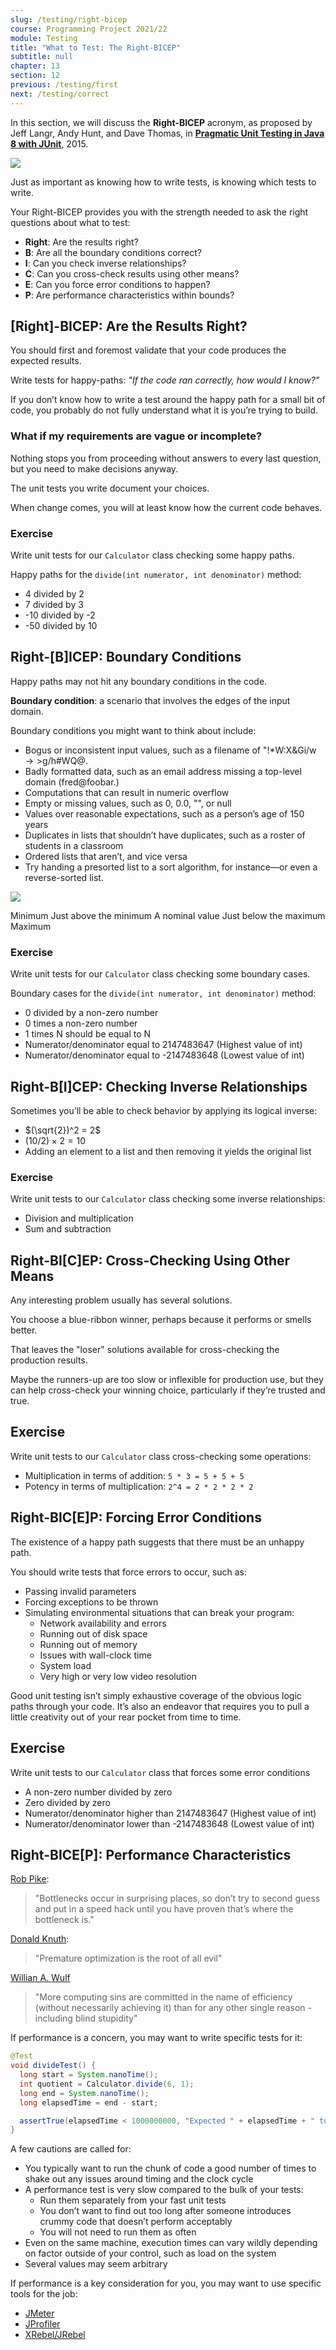 ```yaml
---
slug: /testing/right-bicep
course: Programming Project 2021/22
module: Testing
title: "What to Test: The Right-BICEP"
subtitle: null
chapter: 13
section: 12
previous: /testing/first
next: /testing/correct
---
```


In this section, we will discuss the **Right-BICEP** acronym, as proposed by Jeff Langr, Andy Hunt, and Dave Thomas, in **[Pragmatic Unit Testing in Java 8 with JUnit](https://ubz-primo.hosted.exlibrisgroup.com/permalink/f/pok0fm/39UBZ_ALMA_DS51260958870001241)**, 2015. 

![](https://images-na.ssl-images-amazon.com/images/I/81EocPQDPiL.jpg)


Just as important as knowing how to write tests, is knowing which tests to write.

Your Right-BICEP provides you with the strength needed to ask the right questions about what to test:
- **Right**: Are the results right?
- **B**: Are all the boundary conditions correct?
- **I**: Can you check inverse relationships?
- **C**: Can you cross-check results using other means?
- **E**: Can you force error conditions to happen?
- **P**: Are performance characteristics within bounds?

## [Right]-BICEP: Are the Results Right?

You should first and foremost validate that your code produces the expected results.

Write tests for happy-paths: *"If the code ran correctly, how would I know?"*

If you don’t know how to write a test around the happy path for a small bit of code, you probably do not fully understand what it is you’re trying to build.

### What if my requirements are vague or incomplete?

Nothing stops you from proceeding without answers to every last question, but you need to make decisions anyway.

The unit tests you write document your choices.
  
When change comes, you will at least know how the current code behaves.

### Exercise

Write unit tests for our `Calculator` class checking some happy paths.

Happy paths for the `divide(int numerator, int denominator)` method:
  - 4 divided by 2
  - 7 divided by 3 
  - -10 divided by -2
  - -50 divided by 10

## Right-[B]ICEP: Boundary Conditions

Happy paths may not hit any boundary conditions in the code.

**Boundary condition**: a scenario that involves the edges of the input domain.

Boundary conditions you might want to think about include:
  - Bogus or inconsistent input values, such as a filename of "!*W:X\&Gi/w$→>$g/h#WQ@.
  - Badly formatted data, such as an email address missing a top-level domain (fred@foobar.)
  - Computations that can result in numeric overflow
  - Empty or missing values, such as 0, 0.0, "", or null
  - Values over reasonable expectations, such as a person’s age of 150 years
  - Duplicates in lists that shouldn’t have duplicates, such as a roster of students in a classroom
  - Ordered lists that aren’t, and vice versa
  - Try handing a presorted list to a sort algorithm, for instance—or even a reverse-sorted list.

![](../../figures/boundary-1.png)

Minimum
Just above the minimum
A nominal value
Just below the maximum
Maximum

### Exercise

Write unit tests for our `Calculator` class checking some boundary cases.

Boundary cases for the `divide(int numerator, int denominator)` method:
- 0 divided by a non-zero number
- 0 times a non-zero number
- 1 times N should be equal to N
- Numerator/denominator equal to 2147483647 (Highest value of int)
- Numerator/denominator equal to -2147483648 (Lowest value of int)
  

## Right-B[I]CEP: Checking Inverse Relationships

Sometimes you’ll be able to check behavior by applying its logical inverse:
  - $(\sqrt{2})^2 = 2$
  - $(10/2) \times 2 = 10$
  - Adding an element to a list and then removing it yields the original list

### Exercise

Write unit tests to our `Calculator` class checking some inverse relationships:
- Division and multiplication
- Sum and subtraction


## Right-BI[C]EP: Cross-Checking Using Other Means

Any interesting problem usually has several solutions.

You choose a blue-ribbon winner, perhaps because it performs or smells better. 

That leaves the "loser" solutions available for cross-checking the production results. 

Maybe the runners-up are too slow or inflexible for production use, but they can help cross-check your winning choice, particularly if they’re trusted and true.

## Exercise

Write unit tests to our `Calculator` class cross-checking some operations:
- Multiplication in terms of addition: `5 * 3 = 5 + 5 + 5`
- Potency in terms of multiplication: `2^4 = 2 * 2 * 2 * 2`

## Right-BIC[E]P: Forcing Error Conditions

The existence of a happy path suggests that there must be an unhappy path. 

You should write tests that force errors to occur, such as:
- Passing invalid parameters
- Forcing exceptions to be thrown
- Simulating environmental situations that can break your program:
  - Network availability and errors
  - Running out of disk space
  - Running out of memory
  - Issues with wall-clock time
  - System load
  - Very high or very low video resolution

Good unit testing isn’t simply exhaustive coverage of the obvious logic paths through your code. It’s also an endeavor that requires you to pull a little creativity out of your rear pocket from time to time.

## Exercise 

Write unit tests to our `Calculator` class that forces some error conditions
- A non-zero number divided by zero 
- Zero divided by zero
- Numerator/denominator higher than 2147483647 (Highest value of int)
- Numerator/denominator lower than -2147483648 (Lowest value of int)

## Right-BICE[P]: Performance Characteristics

[Rob Pike](https://en.wikipedia.org/wiki/Rob_Pike): 
> "Bottlenecks occur in surprising places, so don’t try to second guess and put in a speed hack until you have proven that’s where the bottleneck is." 


[Donald Knuth](https://en.wikipedia.org/wiki/Donald_Knuth): 
> "Premature optimization is the root of all evil"

[Willian A. Wulf](https://en.wikipedia.org/wiki/William_Wulf)
> "More computing sins are committed in the name of efficiency (without necessarily achieving it) than for any other single reason - including blind stupidity"

If performance is a concern, you may want to write specific tests for it:
  
  ```java
  @Test
  void divideTest() {
    long start = System.nanoTime();
    int quotient = Calculator.divide(6, 1);
    long end = System.nanoTime();
    long elapsedTime = end - start;

    assertTrue(elapsedTime < 1000000000, "Expected " + elapsedTime + " to be less than 1 second");
  }
  ```

A few cautions are called for:
- You typically want to run the chunk of code a good number of times to shake out any issues around timing and the clock cycle
- A performance test is very slow compared to the bulk of your tests:
  - Run them separately from your fast unit tests
  - You don’t want to find out too long after someone introduces crummy code that doesn’t perform acceptably
  - You will not need to run them as often
- Even on the same machine, execution times can vary wildly depending on factor outside of your control, such as load on the system
- Several values may seem arbitrary

If performance is a key consideration for you, you may want to use specific tools for the job:
- [JMeter](https://jmeter.apache.org/)
- [JProfiler](https://www.ej-technologies.com/products/jprofiler/overview.html)
- [XRebel/JRebel](https://www.jrebel.com/)
